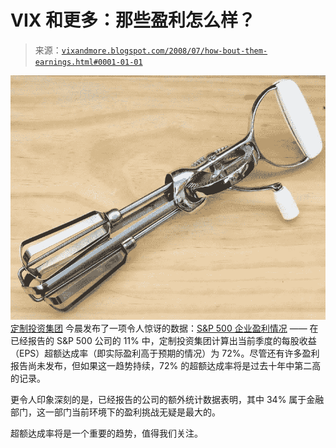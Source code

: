 <!--yml

类别：未分类

日期：2024-05-18 18:32:09

-->

# VIX 和更多：那些盈利怎么样？

> 来源：[`vixandmore.blogspot.com/2008/07/how-bout-them-earnings.html#0001-01-01`](http://vixandmore.blogspot.com/2008/07/how-bout-them-earnings.html#0001-01-01)

![](img/342248caed266ecdb0888f5f379eaea4.png) [定制投资集团](http://bespokeinvest.typepad.com/) 今晨发布了一项令人惊讶的数据：[S&P 500 企业盈利情况](http://bespokeinvest.typepad.com/bespoke/2008/07/sp-500-earnings.html) —— 在已经报告的 S&P 500 公司的 11% 中，定制投资集团计算出当前季度的每股收益（EPS）超额达成率（即实际盈利高于预期的情况）为 72%。尽管还有许多盈利报告尚未发布，但如果这一趋势持续，72% 的超额达成率将是过去十年中第二高的记录。

更令人印象深刻的是，已经报告的公司的额外统计数据表明，其中 34% 属于金融部门，这一部门当前环境下的盈利挑战无疑是最大的。

超额达成率将是一个重要的趋势，值得我们关注。
